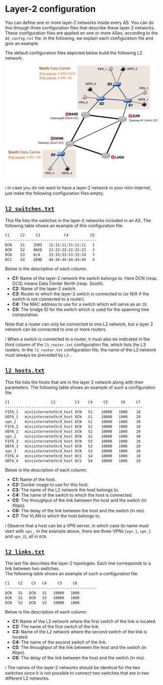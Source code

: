 # Layer-2 configuration

You can define one or more layer-2 networks inside every AS.
You can do this through three configuration files that describe these layer-2 networks.
These configuration files are applied on one or more ASes, according to the `AS_config.txt` file.
In the following, we explain each configuration file and give an example.

The default configuration files depicted below build the following L2 network:

<p align="center">
<img src="images/l2-network.png" width="600"/>
</p>

:information_source: In case you do not want to have a layer-2 network in your mini-Internet, 
just make the following configuration files empty.

## [`l2_switches.txt`](https://github.com/nsg-ethz/mini_internet_project/tree/master/platform/config/l2_switches.txt)

This file lists the switches in the layer-2 networks included in an AS.
The following table shows an example of this configuration file. 

```
C1     C2     C3           C4          C5
------------------------------------------
DCN    S1    ZURI   11:11:11:11:11:11   1
DCN    S2    BASE   22:22:22:22:22:22   2
DCN    S3    N/A    33:33:33:33:33:33   3
DCS    S4    GENE   44:44:44:44:44:44   4
```

Below is the description of each column:

* **C1:** Name of the layer-2 network the switch belongs to. Here DCN (resp. DCS) means Data Center North (resp. South). 
* **C2:** Name of the layer-2 switch.
* **C3:** Router to which the layer-2 switch is connected to (or N/A if the switch is not connected to a router).
* **C4:** The MAC address to use for a switch which will serve as an `ID`.
* **C5:** The bridge ID for the switch which is used for the spanning tree computation.

Note that a router can only be connected to one L2 network, but a layer 2 network can be connected to one or more routers.

:information_source: When a switch is connected to a router, it must also be indicated in the third column of the `l3_router.txt` configuration file,
which lists the L3 routers. In the `l3_router.txt` configuration file, the name of the L2 network must always be preceded by `L2-`.

## [`l2_hosts.txt`](https://github.com/nsg-ethz/mini_internet_project/tree/master/platform/config/l2_hosts.txt)


This file lists the hosts that are in the layer 2 network along with their parameters.
The following table shows an example of such a configuration file. 

```
C1                   C2         C3    C4     C5      C6     C7
---------------------------------------------------------------
FIFA_1   miniinterneteth/d_host DCN   S1    10000   1000    10
UEFA_1   miniinterneteth/d_host DCN   S1    10000   1000    20
vpn_1    miniinterneteth/d_host DCN   S1    10000   1000    30
FIFA_2   miniinterneteth/d_host DCN   S2    10000   1000    10
UEFA_2   miniinterneteth/d_host DCN   S2    10000   1000    20
vpn_2    miniinterneteth/d_host DCN   S2    10000   1000    30
FIFA_3   miniinterneteth/d_host	DCN   S3    10000   1000    10
UEFA_3   miniinterneteth/d_host DCN   S3    10000   1000    20
vpn_3    miniinterneteth/d_host DCN   S3    10000   1000    30
FIFA_4   miniinterneteth/d_host DCS   S4    10000   1000    10
UEFA_4   miniinterneteth/d_host DCS   S4    10000   1000    20
```

Below is the description of each column:

* **C1:** Name of the host.
* **C2:** Docker image to use for this host.
* **C3:** The name of the L2 network the host belongs to.
* **C4:** The name of the switch to which the host is connected.
* **C5:** The throughput of the link between the host and the switch (in Kbps).
* **C6:** The delay of the link between the host and the switch (in ms).
* **C7:** The VLAN to which the host belongs to.

:information_source: Observe that a host can be a VPN server, in which case its name must start with `vpn_`.
In the example above, there are three VPNs (`vpn_1`, `vpn_2` and `vpn_3`), all in `DCN`.

## [`l2_links.txt`](https://github.com/nsg-ethz/mini_internet_project/tree/master/platform/config/l2_links.txt)

The last file describes the layer-2 topologies. Each line corresponds to a link between two switches.  
The following table shows an example of such a configuration file.


```
C1    C2    C3   C4     C5     C6
------------------------------------------
DCN   S1   DCN   S2   10000   1000
DCN   S1   DCN   S3   10000   1000
DCN   S2   DCN   S3   10000   1000
```

Below is the description of each column:


* **C1:** Name of the L2 network where the first switch of the link is located.
* **C2:** The name of the first switch of the link.
* **C3:** Name of the L2 network where the second switch of the link is located.
* **C4:** The name of the second switch of the link.
* **C5:** The throughput of the link between the host and the switch (in Kbps).
* **C6:** The delay of the link between the host and the switch (in ms).

:information_source: The names of the layer-2 networks should be identical for the two switches
since it is not possible to connect two switches that are in two different L2 networks.
